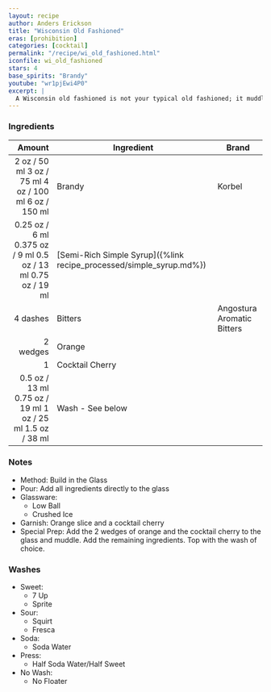 ```yaml
---
layout: recipe
author: Anders Erickson
title: "Wisconsin Old Fashioned"
eras: [prohibition]
categories: [cocktail]
permalink: "/recipe/wi_old_fashioned.html"
iconfile: wi_old_fashioned
stars: 4
base_spirits: "Brandy"
youtube: "wr1pjEwi4P0"
excerpt: |
  A Wisconsin old fashioned is not your typical old fashioned; it muddles sugar, bitters and orange with brandy and finishes with a crisp pour of a sweet or sour soda.
---
```


### Ingredients

|   Amount | Ingredient                                                | Brand                      |
| -------: | --------------------------------------------------------- | -------------------------- |
|     <span class="onex active">2 oz / 50 ml</span> <span class="onehalfx">3 oz / 75 ml</span> <span class="twox">4 oz / 100 ml</span> <span class="threex">6 oz / 150 ml</span> | Brandy                                                    | Korbel                     |
|  <span class="onex active">0.25 oz / 6 ml</span> <span class="onehalfx">0.375 oz / 9 ml</span> <span class="twox">0.5 oz / 13 ml</span> <span class="threex">0.75 oz / 19 ml</span> | [Semi-Rich Simple Syrup]({%link recipe_processed/simple_syrup.md%}) |                            |
| 4 dashes | Bitters                                                   | Angostura Aromatic Bitters |
| 2 wedges | Orange                                                    |                            |
|        1 | Cocktail Cherry                                           |                            |
|   <span class="onex active">0.5 oz / 13 ml</span> <span class="onehalfx">0.75 oz / 19 ml</span> <span class="twox">1 oz / 25 ml</span> <span class="threex">1.5 oz / 38 ml</span> | Wash - See below                                          |                            |

### Notes

- Method: Build in the Glass
- Pour: Add all ingredients directly to the glass
- Glassware:
  - Low Ball
  - Crushed Ice
- Garnish: Orange slice and a cocktail cherry
- Special Prep: Add the 2 wedges of orange and the cocktail cherry to the glass and muddle. Add the remaining ingredients. Top with the wash of choice.

### Washes

- Sweet:
  - 7 Up
  - Sprite
- Sour:
  - Squirt
  - Fresca
- Soda:
  - Soda Water
- Press:
  - Half Soda Water/Half Sweet
- No Wash:
  - No Floater
